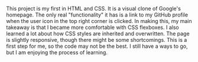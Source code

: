 This project is my first in HTML and CSS. It is a visual clone of Google's homepage. The only real "functionality" it has is a link to my GitHub profile when the user icon in the top right corner is clicked. In making this, my main takeaway is that I became more comfortable with CSS flexboxes. I also learned a lot about how CSS styles are inherited and overwritten. The page is slightly responsive, though there might be some shortcomings. This is a first step for me, so the code may not be the best. I still have a ways to go, but I am enjoying the process of learning.